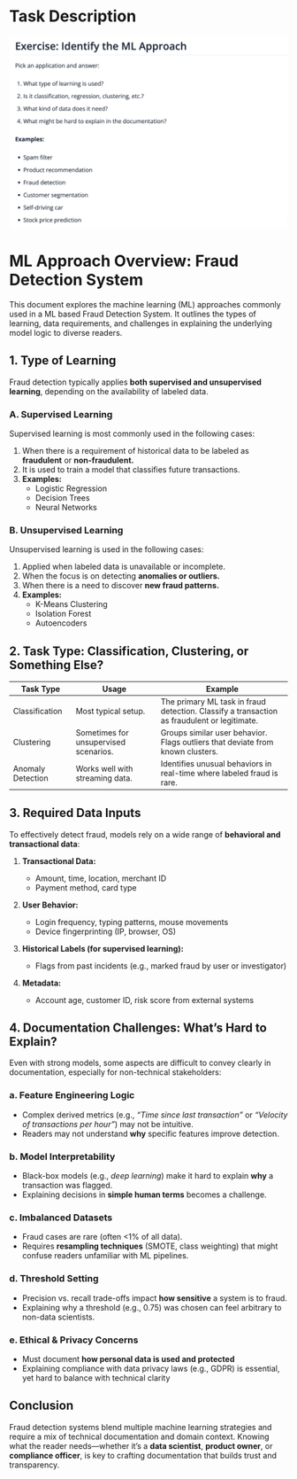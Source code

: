 # Task Description

 <p align="center">
   <img src="images/image2.png" alt="Task Description" style="max-width: 100%; height: auto;">
 </p>
 
# ML Approach Overview: Fraud Detection System

This document explores the machine learning (ML) approaches commonly used in a ML based Fraud Detection System. It outlines the types of learning, data requirements, and challenges in explaining the underlying model logic to diverse readers.

## 1. Type of Learning

Fraud detection typically applies **both supervised and unsupervised learning**, depending on the availability of labeled data.

### A. Supervised Learning

Supervised learning is most commonly used in the following cases:

 1. When there is a requirement of historical data to be labeled as **fraudulent** or **non-fraudulent.**
 2. It is used to train a model that classifies future transactions.
 3. **Examples:** 
     - Logistic Regression
     - Decision Trees
     - Neural Networks

### B. Unsupervised Learning

Unsupervised learning is used in the following cases:

 1. Applied when labeled data is unavailable or incomplete.
 2. When the focus is on detecting **anomalies or outliers.**
 3. When there is a need to discover **new fraud patterns.**
 4. **Examples:** 
     - K-Means Clustering
     - Isolation Forest
     - Autoencoders

## 2. Task Type: Classification, Clustering, or Something Else?

| Task Type         | Usage                             | Example                                                                 |
|-------------------|-----------------------------------|-------------------------------------------------------------------------|
| Classification    | Most typical setup.               | The primary ML task in fraud detection. Classify a transaction as fraudulent or legitimate. |
| Clustering        | Sometimes for unsupervised scenarios. | Groups similar user behavior. Flags outliers that deviate from known clusters. |
| Anomaly Detection | Works well with streaming data.   | Identifies unusual behaviors in real-time where labeled fraud is rare. |


## 3. Required Data Inputs

To effectively detect fraud, models rely on a wide range of **behavioral and transactional data**:

 1. **Transactional Data:**
     
     - Amount, time, location, merchant ID
     - Payment method, card type
 
 2. **User Behavior:**
     
     - Login frequency, typing patterns, mouse movements
     - Device fingerprinting (IP, browser, OS)
 
 3. **Historical Labels (for supervised learning):**
     
     - Flags from past incidents (e.g., marked fraud by user or investigator)
 
 4. **Metadata:**
     
     - Account age, customer ID, risk score from external systems


## 4. Documentation Challenges: What’s Hard to Explain?

Even with strong models, some aspects are difficult to convey clearly in documentation, especially for non-technical stakeholders:

### a. Feature Engineering Logic

 - Complex derived metrics (e.g., *“Time since last transaction”* or *“Velocity of transactions per hour”*) may not be intuitive.
 - Readers may not understand **why** specific features improve detection.

### b. Model Interpretability

 - Black-box models (e.g., *deep learning*) make it hard to explain **why** a transaction was flagged.
 - Explaining decisions in **simple human terms** becomes a challenge.

### c. Imbalanced Datasets

 - Fraud cases are rare (often <1% of all data).
 - Requires **resampling techniques** (SMOTE, class weighting) that might confuse readers unfamiliar with ML pipelines.

### d. Threshold Setting

 - Precision vs. recall trade-offs impact **how sensitive** a system is to fraud.
 - Explaining why a threshold (e.g., 0.75) was chosen can feel arbitrary to non-data scientists.

### e. Ethical & Privacy Concerns
 
 - Must document **how personal data is used and protected**
 - Explaining compliance with data privacy laws (e.g., GDPR) is essential, yet hard to balance with technical clarity


## Conclusion

Fraud detection systems blend multiple machine learning strategies and require a mix of technical documentation and domain context. Knowing what the reader needs—whether it’s a **data scientist**, **product owner**, or **compliance officer**, is key to crafting documentation that builds trust and transparency.

